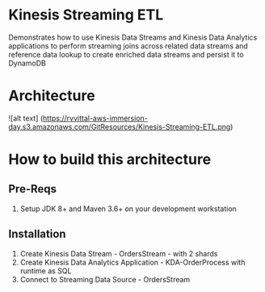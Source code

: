 # Kinesis Streaming ETL
Demonstrates how to use Kinesis Data Streams and Kinesis Data Analytics applications to  perform streaming joins across related data streams and reference data lookup to create enriched data streams and persist it to DynamoDB

# Architecture

![alt text] (https://rvvittal-aws-immersion-day.s3.amazonaws.com/GitResources/Kinesis-Streaming-ETL.png)


# How to build this architecture


## Pre-Reqs

1. Setup JDK 8+ and Maven 3.6+ on your development workstation


## Installation

1. Create Kinesis Data Stream - OrdersStream - with 2 shards
1. Create Kinesis Data Analytics Application - KDA-OrderProcess with runtime as SQL
  1. Connect to Streaming Data Source - OrdersStream



 







